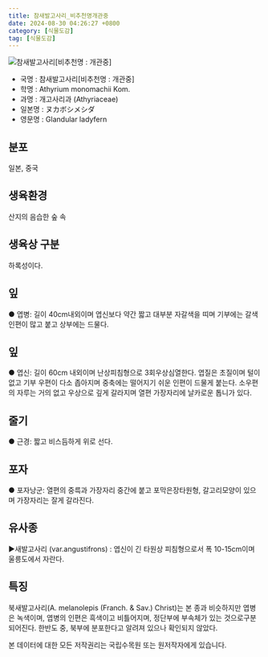 ```yaml
---
title: 참새발고사리_비추천명개관중
date: 2024-08-30 04:26:27 +0800
category: [식물도감]
tag: [식물도감]
---
```




![참새발고사리[비추천명 : 개관중]](/fileUpload/plants/basic/Aspleniaceae/Asplenium/3918/3918_1_th2.jpg)
- 국명 : 참새발고사리[비추천명 : 개관중]
- 학명 : Athyrium monomachii Kom.
- 과명 : 개고사리과 (Athyriaceae)
- 일본명 : ヌカボシメシダ
- 영문명 : Glandular ladyfern


## 분포
일본, 중국
## 생육환경
산지의 음습한 숲 속 
## 생육상 구분
하록성이다. 
## 잎
● 엽병: 길이 40cm내외이며 엽신보다 약간 짧고 대부분 자갈색을 띠며 기부에는 갈색 인편이 많고 붙고 상부에는 드물다.
## 잎
● 엽신: 길이 60cm 내외이며 난상피침형으로 3회우상심열한다. 엽질은 초질이며 털이 없고 기부 우편이 다소 좁아지며 중축에는 떨어지기 쉬운 인편이 드물게 붙는다. 소우편의 자루는 거의 없고 우상으로 깊게 갈라지며 열편 가장자리에 날카로운 톱니가 있다. 
## 줄기
● 근경: 짧고 비스듬하게 위로 선다. 
## 포자
● 포자낭군: 열편의 중륵과 가장자리 중간에 붙고 포막은장타원형, 갈고리모양이 있으며 가장자리는 잘게 갈라진다. 
## 유사종
▶새발고사리 (var.angustifrons) : 엽신이 긴 타원상 피침형으로서 폭 10-15cm이며 울릉도에서 자란다.
## 특징
북새발고사리(A. melanolepis (Franch. & Sav.) Christ)는 본 종과 비슷하지만 엽병은 녹색이며, 엽병의 인편은 흑색이고 비틀어지며, 정단부에 부속체가 있는 것으로구분되어진다. 한반도 중, 북부에 분포한다고 알려져 있으나 확인되지 않았다. 






본 데이터에 대한 모든 저작권리는 국립수목원 또는 원저작자에게 있습니다.
